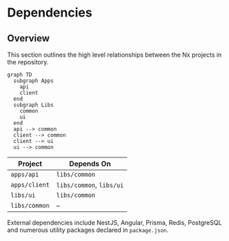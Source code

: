# Dependencies

## Overview
This section outlines the high level relationships between the Nx projects in the repository.

```mermaid
graph TD
  subgraph Apps
    api
    client
  end
  subgraph Libs
    common
    ui
  end
  api --> common
  client --> common
  client --> ui
  ui --> common
```

| Project | Depends On |
|---------|------------|
| `apps/api` | `libs/common` |
| `apps/client` | `libs/common`, `libs/ui` |
| `libs/ui` | `libs/common` |
| `libs/common` | – |

External dependencies include NestJS, Angular, Prisma, Redis, PostgreSQL and numerous utility packages declared in `package.json`.

<!-- Generated by: AnalyzerAgent on 2025-06-19 -->
